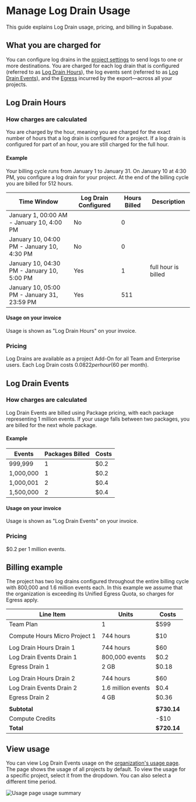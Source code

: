 # Manage Log Drain Usage

This guide explains Log Drain usage, pricing, and billing in Supabase.

## What you are charged for

You can configure log drains in the [project settings](https://supabase.com/dashboard/project/_/settings/log-drains) to send logs to one or more destinations. You are charged for each log drain that is configured (referred to as [Log Drain Hours](#log-drain-hours)), the log events sent (referred to as [Log Drain Events](#log-drain-events)), and the [Egress](https://supabase.com/docs/guides/platform/manage-your-usage/egress) incurred by the export—across all your projects.

## Log Drain Hours

### How charges are calculated

You are charged by the hour, meaning you are charged for the exact number of hours that a log drain is configured for a project. If a log drain is configured for part of an hour, you are still charged for the full hour.

#### Example

Your billing cycle runs from January 1 to January 31. On January 10 at 4:30 PM, you configure a log drain for your project. At the end of the billing cycle you are billed for 512 hours.

| Time Window | Log Drain Configured | Hours Billed | Description |
| --- | --- | --- | --- |
| January 1, 00:00 AM - January 10, 4:00 PM | No | 0 | |
| January 10, 04:00 PM - January 10, 4:30 PM | No | 0 | |
| January 10, 04:30 PM - January 10, 5:00 PM | Yes | 1 | full hour is billed |
| January 10, 05:00 PM - January 31, 23:59 PM | Yes | 511 | |

#### Usage on your invoice

Usage is shown as "Log Drain Hours" on your invoice.

### Pricing

Log Drains are available as a project Add-On for all Team and Enterprise users. Each Log Drain costs $0.0822 per hour ($60 per month).

## Log Drain Events

### How charges are calculated

Log Drain Events are billed using Package pricing, with each package representing 1 million events. If your usage falls between two packages, you are billed for the next whole package.

#### Example

| Events | Packages Billed | Costs |
| --- | --- | --- |
| 999,999 | 1 | $0.2 |
| 1,000,000 | 1 | $0.2 |
| 1,000,001 | 2 | $0.4 |
| 1,500,000 | 2 | $0.4 |

#### Usage on your invoice

Usage is shown as "Log Drain Events" on your invoice.

### Pricing

$0.2 per 1 million events.

## Billing example

The project has two log drains configured throughout the entire billing cycle with 800,000 and 1.6 million events each. In this example we assume that the organization is exceeding its Unified Egress Quota, so charges for Egress apply.

| Line Item | Units | Costs |
| --- | --- | --- |
| Team Plan | 1 | $599 |
| | | |
| Compute Hours Micro Project 1 | 744 hours | $10 |
| | | |
| Log Drain Hours Drain 1 | 744 hours | $60 |
| Log Drain Events Drain 1 | 800,000 events | $0.2 |
| Egress Drain 1 | 2 GB | $0.18 |
| | | |
| Log Drain Hours Drain 2 | 744 hours | $60 |
| Log Drain Events Drain 2 | 1.6 million events | $0.4 |
| Egress Drain 2 | 4 GB | $0.36 |
| | | |
| **Subtotal** | | **$730.14** |
| Compute Credits | | -$10 |
| **Total** | | **$720.14** |

## View usage

You can view Log Drain Events usage on the [organization's usage page](https://supabase.com/dashboard/org/_/usage). The page shows the usage of all projects by default. To view the usage for a specific project, select it from the dropdown. You can also select a different time period.

![Usage page usage summary](https://supabase.com/docs/_next/image?url=%2Fdocs%2Fimg%2Fguides%2Fplatform%2Fusage-logdrain-events--light.png&w=3840&q=75&dpl=dpl_BvdF4a4Pt4yy6fUvmFQnELXJuaof)
